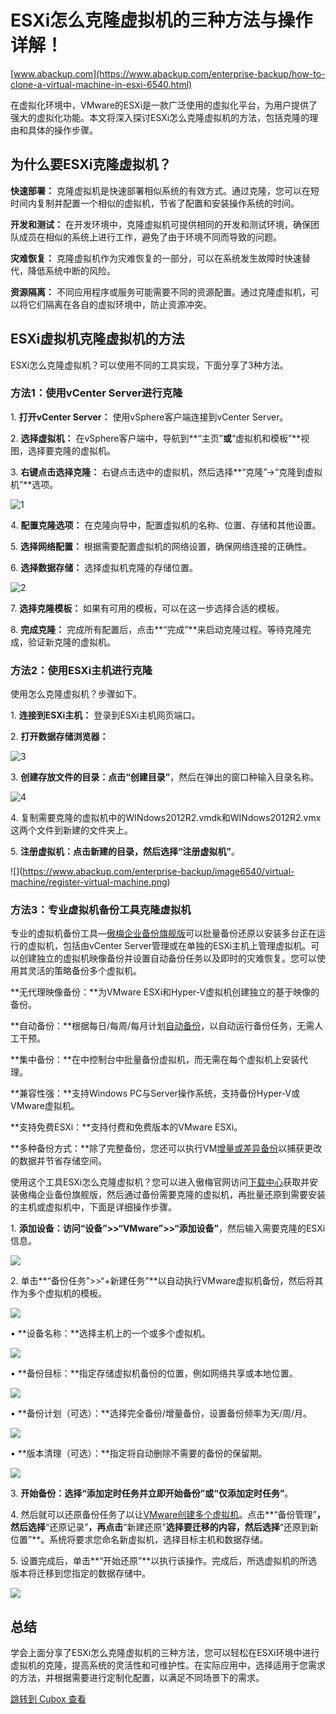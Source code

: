 # ESXi怎么克隆虚拟机的三种方法与操作详解！

[www.abackup.com](https://www.abackup.com/enterprise-backup/how-to-clone-a-virtual-machine-in-esxi-6540.html)

在虚拟化环境中，VMware的ESXi是一款广泛使用的虚拟化平台，为用户提供了强大的虚拟化功能。本文将深入探讨ESXi怎么克隆虚拟机的方法，包括克隆的理由和具体的操作步骤。

## 为什么要ESXi克隆虚拟机？

**快速部署：** 克隆虚拟机是快速部署相似系统的有效方式。通过克隆，您可以在短时间内复制并配置一个相似的虚拟机，节省了配置和安装操作系统的时间。

**开发和测试：** 在开发环境中，克隆虚拟机可提供相同的开发和测试环境，确保团队成员在相似的系统上进行工作，避免了由于环境不同而导致的问题。

**灾难恢复：** 克隆虚拟机作为灾难恢复的一部分，可以在系统发生故障时快速替代，降低系统中断的风险。

**资源隔离：** 不同应用程序或服务可能需要不同的资源配置。通过克隆虚拟机，可以将它们隔离在各自的虚拟环境中，防止资源冲突。

## ESXi虚拟机克隆虚拟机的方法

ESXi怎么克隆虚拟机？可以使用不同的工具实现，下面分享了3种方法。

### 方法1：使用vCenter Server进行克隆

1\. **打开vCenter Server：** 使用vSphere客户端连接到vCenter Server。

2\. **选择虚拟机：** 在vSphere客户端中，导航到**“主页”**或**“虚拟机和模板”**视图，选择要克隆的虚拟机。

3\. **右键点击选择克隆：** 右键点击选中的虚拟机，然后选择**“克隆”->“克隆到虚拟机”**选项。

![1](https://www.abackup.com/enterprise-backup/image6540/virtual-machine/clone%20-to-virtual-machine.png)

4\. **配置克隆选项：** 在克隆向导中，配置虚拟机的名称、位置、存储和其他设置。

5\. **选择网络配置：** 根据需要配置虚拟机的网络设置，确保网络连接的正确性。

6\. **选择数据存储：** 选择虚拟机克隆的存储位置。

![2](https://www.abackup.com/enterprise-backup/image6540/virtual-machine/select-storage-location.png)

7\. **选择克隆模板：** 如果有可用的模板，可以在这一步选择合适的模板。

8\. **完成克隆：** 完成所有配置后，点击**“完成”**来启动克隆过程。等待克隆完成，验证新克隆的虚拟机。

### 方法2：使用ESXi主机进行克隆

使用怎么克隆虚拟机？步骤如下。

1\. **连接到ESXi主机：** 登录到ESXi主机网页端口。

2\. **打开数据存储浏览器：**

![3](https://www.abackup.com/enterprise-backup/image6540/virtual-machine/storage-datastore-browser.png)

3\. **创建存放文件的目录：**点击**“创建目录”**，然后在弹出的窗口种输入目录名称。

![4](https://www.abackup.com/enterprise-backup/image6540/virtual-machine/create-directory.png)

4\. 复制需要克隆的虚拟机中的WINdows2012R2.vmdk和WINdows2012R2.vmx这两个文件到新建的文件夹上。

5\. **注册虚拟机：**点击新建的目录，然后选择**“注册虚拟机”**。

!\[\](https://www.abackup.com/enterprise-backup/image6540/virtual-machine/register-virtual-machine.png)

### 方法3：专业虚拟机备份工具克隆虚拟机

专业的虚拟机备份工具—[傲梅企业备份旗舰版](https://www.abackup.com/cyber-backup.html)可以批量备份还原以安装多台正在运行的虚拟机，包括由vCenter Server管理或在单独的ESXi主机上管理虚拟机。可以创建独立的虚拟机映像备份并设置自动备份任务以及即时的灾难恢复。您可以使用其灵活的策略备份多个虚拟机。

**无代理映像备份：**为VMware ESXi和Hyper-V虚拟机创建独立的基于映像的备份。

**自动备份：**根据每日/每周/每月计划[自动备份](https://www.abackup.com/enterprise-backup/esxi-automatic-backup-of-virtual-machines-666.html)，以自动运行备份任务，无需人工干预。

**集中备份：**在中控制台中批量备份虚拟机，而无需在每个虚拟机上安装代理。

**兼容性强：**支持Windows PC与Server操作系统，支持备份Hyper-V或VMware虚拟机。

**支持免费ESXi：**支持付费和免费版本的VMware ESXi。

**多种备份方式：**除了完整备份，您还可以执行VM[增量或差异备份](https://www.abackup.com/easybackup-tutorials/incremental-vs-differential-backup-666.html)以捕获更改的数据并节省存储空间。

使用这个工具ESXi怎么克隆虚拟机？您可以进入傲梅官网访问[下载中心](https://www.abackup.com/download.html)获取并安装傲梅企业备份旗舰版，然后通过备份需要克隆的虚拟机，再批量还原到需要安装的主机或虚拟机中，下面是详细操作步骤。

1\. **添加设备：**访问**“设备”>>“VMware”>>“添加设备”**，然后输入需要克隆的ESXi信息。

![](https://www.abackup.com/enterprise-backup/image6540/entbackupcyber/VM/add-vmware-esxi.png)

2\. 单击**“备份任务”>>“+新建任务”**以自动执行VMware虚拟机备份，然后将其作为多个虚拟机的模板。

![](https://www.abackup.com/enterprise-backup/image6540/entbackupcyber/task/create-new-backup-task.png)

• **设备名称：**选择主机上的一个或多个虚拟机。

![](https://www.abackup.com/enterprise-backup/image6540/entbackupcyber/task/select-virtual-machine-vcenter.png)

• **备份目标：**指定存储虚拟机备份的位置，例如网络共享或本地位置。

![](https://www.abackup.com/enterprise-backup/image6540/entbackupcyber/task/add-network-target.png)

• **备份计划（可选）：**选择完全备份/增量备份，设置备份频率为天/周/月。

![](https://www.abackup.com/enterprise-backup/image6540/entbackupcyber/task/schedule-backup.png)

• **版本清理（可选）：**指定将自动删除不需要的备份的保留期。

![](https://www.abackup.com/enterprise-backup/image6540/entbackupcyber/task/backup-cleanup.png)

3\. **开始备份：**选择**“添加定时任务并立即开始备份”**或**“仅添加定时任务”**。

4\. 然后就可以还原备份任务了以让[VMware创建多个虚拟机](https://www.abackup.com/enterprise-backup/vmware-batch-deployment-of-vms-666.html)。点击**“备份管理”**，然后选择**“还原记录”**，再点击**“新建还原”**选择要迁移的内容，然后选择**“还原到新位置”**。系统将要求您命名新虚拟机，选择目标主机和数据存储。

5\. 设置完成后，单击**“开始还原”**以执行该操作。完成后，所选虚拟机的所选版本将迁移到您指定的数据存储中。

![](https://www.abackup.com/enterprise-backup/image6540/entbackupcyber/task/restore-to-new-location.png)

## 总结

学会上面分享了ESXi怎么克隆虚拟机的三种方法，您可以轻松在ESXi环境中进行虚拟机的克隆，提高系统的灵活性和可维护性。在实际应用中，选择适用于您需求的方法，并根据需要进行定制化配置，以满足不同场景下的需求。

[跳转到 Cubox 查看](https://cubox.pro/my/card?id=7147179662173537937)